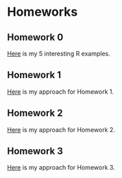# Homeworks

## Homework 0
[Here](files/interesting_examples.html) is my 5 interesting R examples.
  
## Homework 1 
[Here](files/Homework1.html) is my approach for Homework 1.

## Homework 2
[Here](files/Homework2.html) is my approach for Homework 2.

## Homework 3
[Here](files/Homework3.html) is my approach for Homework 3.
